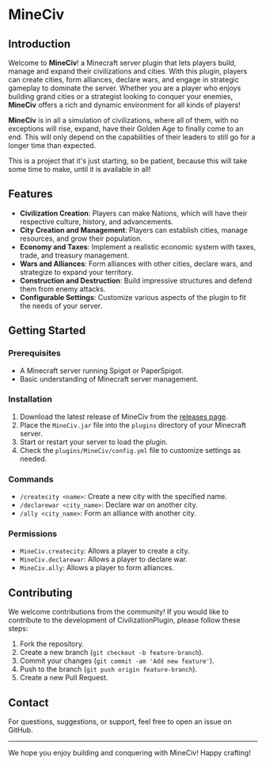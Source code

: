 # MineCiv

## Introduction

Welcome to **MineCiv**! a Minecraft server plugin that lets players build, manage and expand their civilizations and cities. With this plugin, players can create cities, form alliances, declare wars, and engage in strategic gameplay to dominate the server. Whether you are a player who enjoys building grand cities or a strategist looking to conquer your enemies, **MineCiv** offers a rich and dynamic environment for all kinds of players!

**MineCiv** is in all a simulation of civilizations, where all of them, with no exceptions will rise, expand, have their Golden Age to finally come to an end. This will only depend on the capabilities of their leaders to still go for a longer time than expected.

This is a project that it's just starting, so be patient, because this will take some time to make, until it is available in all!

## Features

- **Civilization Creation**: Players can make Nations, which will have their respective culture, history, and advancements.
- **City Creation and Management**: Players can establish cities, manage resources, and grow their population.
- **Economy and Taxes**: Implement a realistic economic system with taxes, trade, and treasury management.
- **Wars and Alliances**: Form alliances with other cities, declare wars, and strategize to expand your territory.
- **Construction and Destruction**: Build impressive structures and defend them from enemy attacks.
- **Configurable Settings**: Customize various aspects of the plugin to fit the needs of your server.

## Getting Started

### Prerequisites

- A Minecraft server running Spigot or PaperSpigot.
- Basic understanding of Minecraft server management.

### Installation

1. Download the latest release of MineCiv from the [releases page](https://github.com/angcroft/MineCiv/releases).
2. Place the `MineCiv.jar` file into the `plugins` directory of your Minecraft server.
3. Start or restart your server to load the plugin.
4. Check the `plugins/MineCiv/config.yml` file to customize settings as needed.

### Commands

- `/createcity <name>`: Create a new city with the specified name.
- `/declarewar <city_name>`: Declare war on another city.
- `/ally <city_name>`: Form an alliance with another city.

### Permissions

- `MineCiv.createcity`: Allows a player to create a city.
- `MineCiv.declarewar`: Allows a player to declare war.
- `MineCiv.ally`: Allows a player to form alliances.

## Contributing

We welcome contributions from the community! If you would like to contribute to the development of CivilizationPlugin, please follow these steps:

1. Fork the repository.
2. Create a new branch (`git checkout -b feature-branch`).
3. Commit your changes (`git commit -am 'Add new feature'`).
4. Push to the branch (`git push origin feature-branch`).
5. Create a new Pull Request.

## Contact

For questions, suggestions, or support, feel free to open an issue on GitHub.

---

We hope you enjoy building and conquering with MineCiv! Happy crafting!